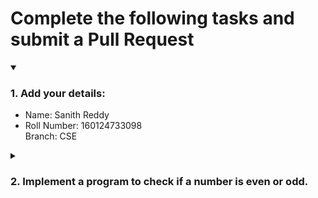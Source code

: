 # Complete the following tasks and submit a Pull Request
<details open>
<summary><h3>1. Add your details: </h3></summary>
<ul>
  <li> Name: Sanith Reddy </li>
  <li> Roll Number: 160124733098 </li
  <li> Branch: CSE </li>
</ul>
</details>
<details>
<summary><h3> 2. Implement a program to check if a number is even or odd. </h3></summary>
<ul>
  <li> Create a new file in the repository and add your code. </li>
  <li> Use any programming language of your choice. </li>
</ul>
</details>
